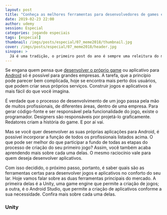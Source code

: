 ```yaml
---
layout: post
title: "Conheça as melhores ferramentas para desenvolvedores de games e apps Android"
date: 2019-02-23 22:00
author: udemy
session: Especial
categories: jogando especiais
tags: [especial]
thumbnail: /imgs/posts/especial/07_meme2018/thumbnail.jpg
cover: /imgs/posts/especial/07_meme2018/header.jpg
sinopse: >
  Já é uma tradição, o primeiro post do ano é sempre uma releitura do meu ano gamístico passado, e nada melhor para isso do que participando novamente do MeMe do MarvoxBrasil, que chega à sua 8a edição: 'O Que Você Jogou em 2018?' e minha quinta participação. Confira!
---
```


Se engana quem pensa que [desenvolver o próprio game](https://www.udemy.com/curso-completo-unity-3d/) ou aplicativo para [Android](https://www.udemy.com/curso-completo-desenvolvedor-android/) só é possível para grandes empresas. A tarefa, que a princípio pode parecer bem complicada, hoje se encontra mais perto dos usuários, que podem criar seus próprios serviços. Construir jogos e aplicativos é mais fácil do que você imagina.

É verdade que o processo de desenvolvimento de um jogo passa pela mão de muitos profissionais, de diferentes áreas, dentro de uma empresa. Para gerar código-fonte e ser responsável pela funcionalidade do jogo, existe o programador. Designers são responsáveis por projetá-lo graficamente. Redatores criam a história do game. E por aí vai.

Mas se você quer desenvolver as suas próprias aplicações para Android, é possível incorporar a função de todos os profissionais listados acima. O que pode ser melhor do que participar a fundo de todas as etapas do processo de criação do seu primeiro jogo? Assim, você também acaba aprendendo mais sobre cada uma delas. O mesmo raciocínio vale para quem deseja desenvolver aplicativos.

Com isso decidido, o próximo passo, portanto, é saber quais são as ferramentas certas para desenvolver jogos e aplicativos no conforto do seu lar. Hoje vamos falar sobre as duas ferramentas principais do mercado. A primeira delas é a Unity, uma game engine que permite a criação de jogos; a outra, é o Android Studio, que permite a criação de aplicativos conforme a sua necessidade. Confira mais sobre cada uma delas.

### Unity
